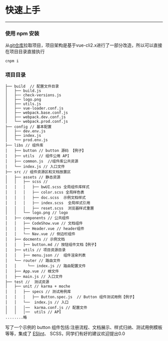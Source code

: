 # 快速上手

----

### 使用 npm 安装
从[git仓库](http://192.168.0.247/BaiwangFE/bwUI)拉取项目，项目架构是基于vue-cli2.x进行了一部分改造，所以可以直接在项目目录直接执行

```bash
cnpm i
```




### 项目目录
```
├── build  // 配置文件目录
│   ├── build.js
│   ├── check-versions.js
│   ├── logo.png
│   ├── utils.js
│   ├── vue-loader.conf.js
│   ├── webpack.base.conf.js
│   ├── webpack.dev.conf.js
│   └── webpack.prod.conf.js
├── config // 基本配置
│   ├── dev.env.js
│   ├── index.js
│   └── prod.env.js
├── libs // 组件库
│   ├── button // button 源码 【例子】
│   ├── utils  // 组件公用 API
│   ├── common.js  //组件库公共资源
│   └── index.js // 入口文件
├── src // 组件资源区和文档放置区
│   ├── assets // 静态资源
│   │   ├── scss //
│   │   │   ├── bwUI.scss 全局组件库样式
│   │   │   ├── color.scss 全局样色表
│   │   │   ├── doc.scss  示例文档样式
│   │   │   ├── index.scss  全局样式引用
│   │   │   ├── reset.scss  浏览器样式重置
│   │   └── logo.png // logo
│   ├── components // 公共组件
│   │   ├── CodeShow.vue // 文档组件
│   │   ├── Header.vue // header组件
│   │   └── Nav.vue // 侧边栏组件
│   ├── docments // 示例文档
│   │   ├── button.md // 按钮组件文档【例子】
│   ├── utils // 项目资源目录
│   │   ├── menu.json //  组件渲染列表
│   └── router // 路由文件
│   │     └── index.js // 路由配置文件
│   ├── App.vue // 根文件
│   ├── main.js // 入口文件
├── test //  测试资源
│   ├── unit // karma + moche
│   │   ├── specs // 测试用例库
│   │   │   ├── Button.spec.js  // Button 组件测试用例【例子】
│   │   └──  index.js // 入口
│   │   │──  karma.conf.js // 配置文件
│   │   │──  utils // API
........略
```
写了一个示例的 button 组件包括:注册流程、文档展示、样式归纳、测试用例模板等等，集成了 [ESlint](https://standardjs.com/)、
SCSS，同学们有好的建议欢迎提出0.0
